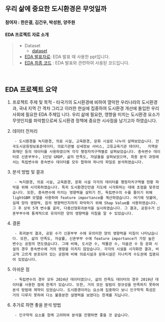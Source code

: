 ## 우리 삶에 중요한 도시환경은 무엇일까
#### 참여자 : 한은결, 김건우, 박성원, 양주원
#### EDA 프로젝트 자료 소개
> * Dataset 
>   * [dataset](https://github.com/haneungyeol/12th-EDA/tree/main/%EB%8F%84%EC%8B%9C%ED%99%98%EA%B2%BD/dataset)
> * [EDA 발표자료](https://github.com/haneungyeol/12th-EDA/blob/main/%EB%8F%84%EC%8B%9C%ED%99%98%EA%B2%BD/24_2_DSL_EDA_%EB%8F%84%EC%8B%9C%ED%99%98%EA%B2%BD.pdf): EDA 발표 때 사용한 ppt입니다.
> * [EDA 최종 코드](https://github.com/haneungyeol/12th-EDA/tree/main/%EB%8F%84%EC%8B%9C%ED%99%98%EA%B2%BD/code) : EDA 발표와 관련하여 사용된 코드입니다.

<br>



## EDA 프로젝트 요약

1. 프로젝트 주제 및 목적
        - 타국가의 도시환경에 비하여 열악한 우리나라의 도시환경과, 국내 지역 간 격차 그리고 이러한 현실에 집중하여 도시환경 개선에 돌입한 우리 사회에 필요한 EDA 주제입
   니다. 우리 삶에 필요한, 영향을 미치는 도시환경 요소가 무엇인지를 파악함으로써 도시환경 정책에 중요한 시사점을 남기고자 하였습니다.

3. 데이터 전처리

        - 도시환경을 녹지환경, 의료 시설, 교육환경, 문화 시설로 나누어 살펴보았습니다. 전국도시공원정보표준데이터, 의료기관별 상세정보 서비스, 고등교육기관 데이터, 	지역문화재단 등의 데이터를 사용하였으며 각각 행정자치구역별로 살펴보았습니다. 종속변수 데이터로 신혼부부수, 1인당 GRDP, 삶의 만족도, 자살율을 살펴보았으며, 최종 분석 과정에서는 독립변수와 종속변수 데이터를 모두 합하여 하나의 파일로 분석하였습니다.
            
 
4. 분석 방법 및 결과
    
        - 녹지환경, 의료 시설, 교육환경, 문화 시설 각각의 데이터를 행정자치구역별 현황 파악을 위해 시각화하였습니다. 특히 도시환경인만큼 지도에 시각화하는 데에 초점을 맞추었습니다. 또한, 종속변수에 미치는 영향력을 살피기 전, 독립변수의 수를 줄이기 위해 lightGBM 모델을 사용하여 feature importance를 계산하였습니다. 여기에 덧붙여, 실제 양의 영향력, 음의 영향력인지까지 파악하기 위해 Shap Value를 사용하였습니다. 그 후 상위 5개 변수를 골라, 다중선형회귀분석을 실시하였습니다. 그 결과, 공원수가 신혼부부수에 통계적으로 유의미한 양의 영향력을 미침을 알 수 있었습니다.
		    
5. 결론

        - 회귀분석 결과, 공원 수가 신혼부부 수에 유의미한 양의 영향력을 미침이 나타났습니다. 또한, 삶의 만족도, 자살률, 신혼부부 수에 feature importance가 가장 높은 변수는 공원의 연도였습니다. 그에 비해, 도서관 수, 박물관 수, 미술관 수 등 문화 시설의 경우 종속변수에 거의 영향을 미치지 않았습니다. 각각의 시설을 시각화한 결과, 비교적 고르게 분포되어 있는 공원에 비해 의료시설과 문화시설은 지나치게 수도권에 집중되어 있었습니다.
    
6. 아쉬운 점
    
        - 독립변수의 경우 모두 2024년 데이터였으나, 삶의 만족도 데이터의 경우 2019년 데이터를 사용한 점에 한계가 있습니다. 또한, 거의 모든 칼럼이 정규성을 만족하지 못하여 분석 방법에 제약이 있었습니다. 도시환경이라는 요소에 집중하다 보니 인구학적 특성은 거의 다루지 못하여 다소 불충분한 설명력을 보였다는 한계를 지닙니다.

7. 추가로 하면 좋을 분석 방법
    
        - 인구학적 요소를 함께 고려하여 분석을 진행하면 좋을 것 같습니다.

<br>

